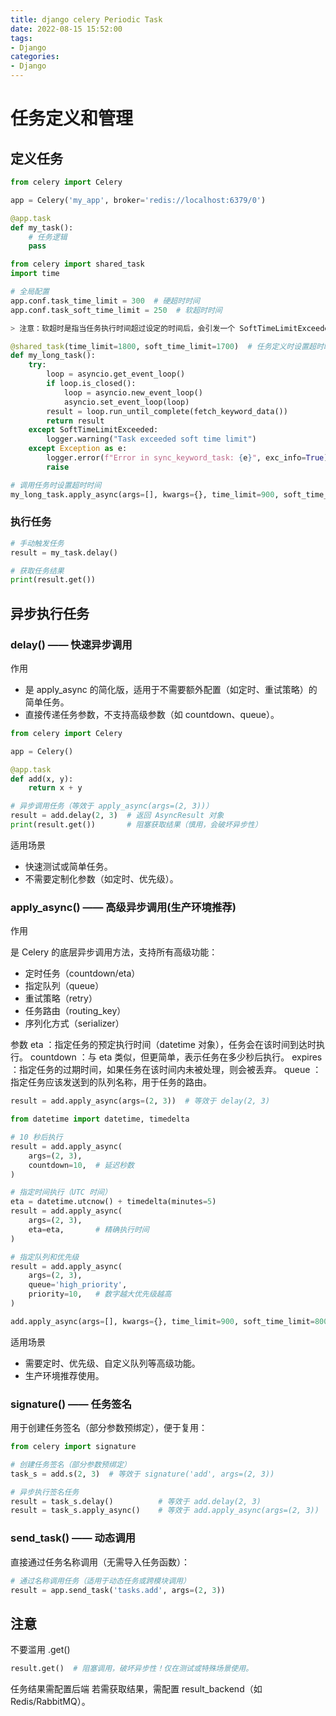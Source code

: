 ```yaml
---
title: django celery Periodic Task
date: 2022-08-15 15:52:00
tags:
- Django
categories:
- Django
---
```


# 任务定义和管理

## 定义任务

```python
from celery import Celery

app = Celery('my_app', broker='redis://localhost:6379/0')

@app.task
def my_task():
    # 任务逻辑
    pass
```
```python
from celery import shared_task
import time

# 全局配置
app.conf.task_time_limit = 300  # 硬超时时间
app.conf.task_soft_time_limit = 250  # 软超时时间  

> 注意：软超时是指当任务执行时间超过设定的时间后，会引发一个 SoftTimeLimitExceeded 异常，你可以捕获这个异常并进行自定义的处理逻辑。

@shared_task(time_limit=1800, soft_time_limit=1700)  # 任务定义时设置超时时间
def my_long_task():
    try:
        loop = asyncio.get_event_loop()
        if loop.is_closed():
            loop = asyncio.new_event_loop()
            asyncio.set_event_loop(loop)
        result = loop.run_until_complete(fetch_keyword_data())
        return result
    except SoftTimeLimitExceeded:
        logger.warning("Task exceeded soft time limit")
    except Exception as e:
        logger.error(f"Error in sync_keyword_task: {e}", exc_info=True)
        raise

# 调用任务时设置超时时间
my_long_task.apply_async(args=[], kwargs={}, time_limit=900, soft_time_limit=800)
```
### 执行任务

```python
# 手动触发任务
result = my_task.delay()

# 获取任务结果
print(result.get())
```

## 异步执行任务

### delay() —— 快速异步调用

作用
- 是 apply_async 的简化版，适用于不需要额外配置（如定时、重试策略）的简单任务。
- 直接传递任务参数，不支持高级参数（如 countdown、queue）。


```python
from celery import Celery

app = Celery()

@app.task
def add(x, y):
    return x + y

# 异步调用任务（等效于 apply_async(args=(2, 3))）
result = add.delay(2, 3)  # 返回 AsyncResult 对象
print(result.get())       # 阻塞获取结果（慎用，会破坏异步性）
```

适用场景
- 快速测试或简单任务。
- 不需要定制化参数（如定时、优先级）。


### apply_async() —— 高级异步调用(生产环境推荐)

作用

是 Celery 的底层异步调用方法，支持所有高级功能：

- 定时任务（countdown/eta）
- 指定队列（queue）
- 重试策略（retry）
- 任务路由（routing_key）
- 序列化方式（serializer）

参数
eta ：指定任务的预定执行时间（datetime 对象），任务会在该时间到达时执行。
countdown ：与 eta 类似，但更简单，表示任务在多少秒后执行。
expires ：指定任务的过期时间，如果任务在该时间内未被处理，则会被丢弃。
queue ：指定任务应该发送到的队列名称，用于任务的路由。

```python
result = add.apply_async(args=(2, 3))  # 等效于 delay(2, 3)
```

```python
from datetime import datetime, timedelta

# 10 秒后执行
result = add.apply_async(
    args=(2, 3),
    countdown=10,  # 延迟秒数
)

# 指定时间执行（UTC 时间）
eta = datetime.utcnow() + timedelta(minutes=5)
result = add.apply_async(
    args=(2, 3),
    eta=eta,       # 精确执行时间
)

# 指定队列和优先级
result = add.apply_async(
    args=(2, 3),
    queue='high_priority',
    priority=10,   # 数字越大优先级越高
)

add.apply_async(args=[], kwargs={}, time_limit=900, soft_time_limit=800) # 调用任务时设置超时时间
```

适用场景
- 需要定时、优先级、自定义队列等高级功能。
- 生产环境推荐使用。

### signature() —— 任务签名

用于创建任务签名（部分参数预绑定），便于复用：

```python
from celery import signature

# 创建任务签名（部分参数预绑定）
task_s = add.s(2, 3)  # 等效于 signature('add', args=(2, 3))

# 异步执行签名任务
result = task_s.delay()          # 等效于 add.delay(2, 3)
result = task_s.apply_async()    # 等效于 add.apply_async(args=(2, 3))
```


### send_task() —— 动态调用

直接通过任务名称调用（无需导入任务函数）：

```python
# 通过名称调用任务（适用于动态任务或跨模块调用）
result = app.send_task('tasks.add', args=(2, 3))
```


## 注意

不要滥用 .get()
```python
result.get()  # 阻塞调用，破坏异步性！仅在测试或特殊场景使用。
```

任务结果需配置后端
若需获取结果，需配置 result_backend（如 Redis/RabbitMQ）。